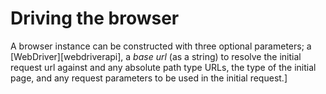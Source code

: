# Driving the browser

A browser instance can be constructed with three optional parameters; a [WebDriver][webdriverapi], a _base url_ (as a string) to resolve the initial request url against and any absolute path type URLs, the type of the initial page, and any request parameters to be used in the initial request.]
